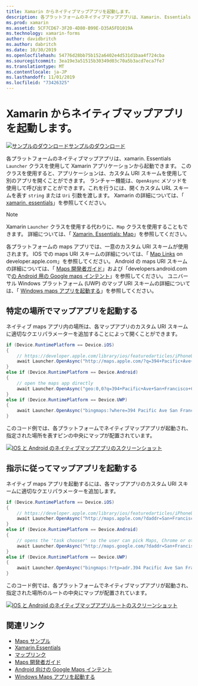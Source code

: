 ```yaml
---
title: Xamarin からネイティブマップアプリを起動します。
description: 各プラットフォームのネイティブマップアプリは、Xamarin. Essentials ランチャークラスによって Xamarin. Forms アプリケーションから起動できます。
ms.prod: xamarin
ms.assetid: 5CF7CD67-3F20-4D80-B99E-D35A5FD1019A
ms.technology: xamarin-forms
author: davidbritch
ms.author: dabritch
ms.date: 10/30/2019
ms.openlocfilehash: 54776d28bb75b152a6402e4d531d1baa4f724cba
ms.sourcegitcommit: 3ea19e3a51515b30349d03c70a5b3acd7eca7fe7
ms.translationtype: MT
ms.contentlocale: ja-JP
ms.lasthandoff: 11/01/2019
ms.locfileid: "73426325"
---
```

# <a name="launch-the-native-map-app-from-xamarinforms"></a>Xamarin からネイティブマップアプリを起動します。

[![サンプルのダウンロード](~/media/shared/download.png)サンプルのダウンロード](https://docs.microsoft.com/samples/xamarin/xamarin-forms-samples/workingwithmaps)

各プラットフォームのネイティブマップアプリは、xamarin. Essentials `Launcher` クラスを使用して Xamarin アプリケーションから起動できます。 このクラスを使用すると、アプリケーションは、カスタム URI スキームを使用して別のアプリを開くことができます。 ランチャー機能は、`OpenAsync` メソッドを使用して呼び出すことができます。これを行うには、開くカスタム URL スキームを表す `string` または `Uri` 引数を渡します。 Xamarin の詳細については、「 [xamarin. essentials](~/essentials/index.md?context=xamarin/xamarin-forms)」を参照してください。

> [!NOTE]
> Xamarin `Launcher` クラスを使用する代わりに、`Map` クラスを使用することもできます。 詳細については、「 [Xamarin. Essentials: Map](~/essentials/maps.md?context=xamarin/xamarin-forms)」を参照してください。

各プラットフォームの maps アプリでは、一意のカスタム URI スキームが使用されます。 IOS での maps URI スキームの詳細については、「 [Map Links](https://developer.apple.com/library/archive/featuredarticles/iPhoneURLScheme_Reference/MapLinks/MapLinks.html) on developer.apple.com」を参照してください。 Android の maps URI スキームの詳細については、「 [Maps 開発者ガイド](https://developer.android.com/guide/components/intents-common.html#Maps)」および「developers.android.com で[の Android 用の Google maps インテント](https://developers.google.com/maps/documentation/urls/android-intents)」を参照してください。 ユニバーサル Windows プラットフォーム (UWP) のマップ URI スキームの詳細については、「 [Windows maps アプリを起動する](/windows/uwp/launch-resume/launch-maps-app)」を参照してください。

## <a name="launch-the-map-app-at-a-specific-location"></a>特定の場所でマップアプリを起動する

ネイティブ maps アプリ内の場所は、各マップアプリのカスタム URI スキームに適切なクエリパラメーターを追加することによって開くことができます。

```csharp
if (Device.RuntimePlatform == Device.iOS)
{
    // https://developer.apple.com/library/ios/featuredarticles/iPhoneURLScheme_Reference/MapLinks/MapLinks.html
    await Launcher.OpenAsync("http://maps.apple.com/?q=394+Pacific+Ave+San+Francisco+CA");
}
else if (Device.RuntimePlatform == Device.Android)
{
    // open the maps app directly
    await Launcher.OpenAsync("geo:0,0?q=394+Pacific+Ave+San+Francisco+CA");
}
else if (Device.RuntimePlatform == Device.UWP)
{
    await Launcher.OpenAsync("bingmaps:?where=394 Pacific Ave San Francisco CA");
}
```

このコード例では、各プラットフォームでネイティブマップアプリが起動され、指定された場所を表すピンの中央にマップが配置されています。

[![IOS と Android のネイティブマップアプリのスクリーンショット](native-map-app-images/location.png "ネイティブマップアプリ")](native-map-app-images/location-large.png#lightbox "ネイティブマップアプリ")

## <a name="launch-the-map-app-with-directions"></a>指示に従ってマップアプリを起動する

ネイティブ maps アプリを起動するには、各マップアプリのカスタム URI スキームに適切なクエリパラメーターを追加します。

```csharp
if (Device.RuntimePlatform == Device.iOS)
{
    // https://developer.apple.com/library/ios/featuredarticles/iPhoneURLScheme_Reference/MapLinks/MapLinks.html
    await Launcher.OpenAsync("http://maps.apple.com/?daddr=San+Francisco,+CA&saddr=cupertino");
}
else if (Device.RuntimePlatform == Device.Android)
{
    // opens the 'task chooser' so the user can pick Maps, Chrome or other mapping app
    await Launcher.OpenAsync("http://maps.google.com/?daddr=San+Francisco,+CA&saddr=Mountain+View");
}
else if (Device.RuntimePlatform == Device.UWP)
{
    await Launcher.OpenAsync("bingmaps:?rtp=adr.394 Pacific Ave San Francisco CA~adr.One Microsoft Way Redmond WA 98052");
}
```

このコード例では、各プラットフォームでネイティブマップアプリが起動され、指定された場所のルートの中央にマップが配置されています。

[![IOS と Android のネイティブマップアプリルートのスクリーンショット](native-map-app-images/directions.png "ネイティブマップアプリの方向")](native-map-app-images/directions-large.png#lightbox "ネイティブマップアプリの方向")

## <a name="related-links"></a>関連リンク

- [Maps サンプル](https://docs.microsoft.com/samples/xamarin/xamarin-forms-samples/workingwithmaps)
- [Xamarin.Essentials](~/essentials/index.md?context=xamarin/xamarin-forms)
- [マップリンク](https://developer.apple.com/library/archive/featuredarticles/iPhoneURLScheme_Reference/MapLinks/MapLinks.html)
- [Maps 開発者ガイド](https://developer.android.com/guide/components/intents-common.html#Maps)
- [Android 向けの Google Maps インテント](https://developers.google.com/maps/documentation/)
- [Windows Maps アプリを起動する](/windows/uwp/launch-resume/launch-maps-app)
